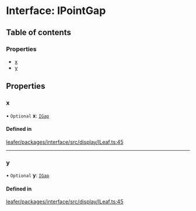 # Interface: IPointGap

## Table of contents

### Properties

- [x](IPointGap.md#x)
- [y](IPointGap.md#y)

## Properties

### x

• `Optional` **x**: [`IGap`](../modules.md#igap)

#### Defined in

[leafer/packages/interface/src/display/ILeaf.ts:45](https://github.com/leaferjs/leafer/blob/a165a56/packages/interface/src/display/ILeaf.ts#L45)

___

### y

• `Optional` **y**: [`IGap`](../modules.md#igap)

#### Defined in

[leafer/packages/interface/src/display/ILeaf.ts:45](https://github.com/leaferjs/leafer/blob/a165a56/packages/interface/src/display/ILeaf.ts#L45)

